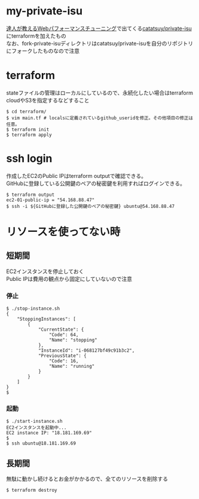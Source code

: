 # my-private-isu

[達人が教えるWebパフォーマンスチューニング](https://gihyo.jp/book/2022/978-4-297-12846-3)で出てくる[catatsuy/private-isu](https://github.com/catatsuy/private-isu)にterraformを加えたもの  
なお、fork-private-isuディレクトリはcatatsuy/private-isuを自分のリポジトリにフォークしたものなので注意

# terraform

stateファイルの管理はローカルにしているので、永続化したい場合はterraform cloudやS3を指定するなどすること

```shell
$ cd terraform/
$ vim main.tf # localsに定義されているgithub_useridを修正。その他項目の修正は任意。
$ terraform init
$ terraform apply
```

# ssh login

作成したEC2のPublic IPはterraform outputで確認できる。  
GitHubに登録している公開鍵のペアの秘密鍵を利用すればログインできる。

```shell
$ terraform output
ec2-01-public-ip = "54.168.88.47"
$ ssh -i ${GitHubに登録した公開鍵のペアの秘密鍵} ubuntu@54.168.88.47
```

# リソースを使ってない時

## 短期間

EC2インスタンスを停止しておく  
Public IPは費用の観点から固定にしていないので注意

### 停止
```shell
$ ./stop-instance.sh 
{
    "StoppingInstances": [
        {
            "CurrentState": {
                "Code": 64,
                "Name": "stopping"
            },
            "InstanceId": "i-068127bf49c91b3c2",
            "PreviousState": {
                "Code": 16,
                "Name": "running"
            }
        }
    ]
}
$ 
```

### 起動

```shell
$ ./start-instance.sh
EC2インスタンスを起動中...
EC2 instance IP: "18.181.169.69"
$
$ ssh ubuntu@18.181.169.69
```

## 長期間

無駄に動かし続けるとお金がかかるので、全てのリソースを削除する

```shell
$ terraform destroy
```